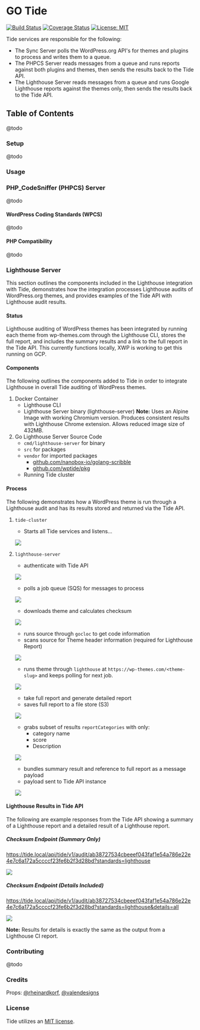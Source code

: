 # GO Tide

[![Build Status](https://travis-ci.org/xwp/go-tide.svg?branch=develop)](https://travis-ci.org/xwp/go-tide) [![Coverage Status](https://coveralls.io/repos/github/xwp/go-tide/badge.svg?branch=develop)](https://coveralls.io/github/xwp/go-tide?branch=develop) [![License: MIT](https://img.shields.io/badge/License-MIT-blue.svg)](https://opensource.org/licenses/MIT)

Tide services are responsible for the following:
- The Sync Server polls the WordPress.org API's for themes and plugins to process and writes them to a queue.
- The PHPCS Server reads messages from a queue and runs reports against both plugins and themes, then sends the results back to the Tide API.
- The Lighthouse Server reads messages from a queue and runs Google Lighthouse reports against the themes only, then sends the results back to the Tide API.

## Table of Contents
@todo

### Setup
@todo

### Usage

### PHP_CodeSniffer (PHPCS) Server
@todo

#### WordPress Coding Standards (WPCS)
@todo

#### PHP Compatibility
@todo

### Lighthouse Server
This section outlines the components included in the Lighthouse integration with Tide, demonstrates how the integration processes Lighthouse audits of WordPress.org themes, and provides examples of the Tide API with Lighthouse audit results.

#### Status
Lighthouse auditing of WordPress themes has been integrated by running each theme from wp-themes.com through the Lighthouse CLI, stores the full report, and includes the summary results and a link to the full report in the Tide API. This currently functions locally, XWP is working to get this running on GCP.

#### Components
The following outlines the components added to Tide in order to integrate Lighthouse in overall Tide auditing of WordPress themes.
1. Docker Container
   - Lighthouse CLI
   - Lighthouse Server binary (lighthouse-server)
   **Note:** Uses an Alpine Image with working Chromium version. Produces consistent results with Lighthouse Chrome extension. Allows reduced image size of 432MB.
2. Go Lighthouse Server Source Code
   - `cmd/lighthouse-server` for binary
   - `src` for packages
   - `vendor` for imported packages
     - [github.com/nanobox-io/golang-scribble](https://github.com/nanobox-io/golang-scribble)
     - [github.com/wptide/pkg](https://github.com/wptide/pkg)
   - Running Tide cluster

#### Process
The following demonstrates how a WordPress theme is run through a Lighthouse audit and has its results stored and returned via the Tide API.
1. `tide-cluster`
   - Starts all Tide services and listens...

   ![](docs/screenshots/starts-all-tide-services-and-listens.png)
2. `lighthouse-server`
   - authenticate with Tide API    

   ![](docs/screenshots/authenticate-with-tide-api.png)
   - polls a job queue (SQS) for messages to process

   ![](docs/screenshots/polls-a-job-queue-for-messages-to-process.png)
   - downloads theme and calculates checksum

   ![](docs/screenshots/downloads-theme-and-calculates-checksum.png)
   - runs source through `gocloc` to get code information
   - scans source for Theme header information (required for Lighthouse Report)

   ![](docs/screenshots/scans-source-for-theme-header-info.png)
   - runs theme through `lighthouse` at `https://wp-themes.com/<theme-slug>` and keeps polling for next job.

   ![](docs/screenshots/runs-theme-through-lighthouse-and-keeps-polling-for-next-job.png)
   - take full report and generate detailed report
   - saves full report to a file store (S3)

   ![](docs/screenshots/saves-full-report-to-a-file-store.png)
   - grabs subset of results `reportCategories` with only:
     - category name
     - score
     - Description

   ![](docs/screenshots/grabs-subset-of-results.png)
   - bundles summary result and reference to full report as a message payload
   - payload sent to Tide API instance

   ![](docs/screenshots/payload-sent-to-tide-api-instance.png)

#### Lighthouse Results in Tide API
The following are example responses from the Tide API showing a summary of a Lighthouse report and a detailed result of a Lighthouse report.

##### Checksum Endpoint (Summary Only)
https://tide.local/api/tide/v1/audit/ab38727534cbeeef043faf1e54a786e22e4e7c6a172a5ccccf23fe6b2f3d28bd?standards=lighthouse

![](docs/screenshots/checksum-endpoint-summary-only.png)

##### Checksum Endpoint (Details Included)
https://tide.local/api/tide/v1/audit/ab38727534cbeeef043faf1e54a786e22e4e7c6a172a5ccccf23fe6b2f3d28bd?standards=lighthouse&details=all

![](docs/screenshots/checksum-endpoint-details-included.png)

**Note:** Results for details is exactly the same as the output from a Lighthouse CI report.

### Contributing
@todo

### Credits
Props: [@rheinardkorf](https://github.com/rheinardkorf), [@valendesigns](https://github.com/valendesigns)

### License
Tide utilizes an [MIT license](https://github.com/xwp/go-tide/blob/master/LICENSE).
